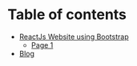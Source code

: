 # Table of contents

* [ReactJs Website using Bootstrap](README.md)
  * [Page 1](readme/page-1.md)
* [Blog](https://github.com/thenanosoft/reactjs-bootstrap-website/blob/gh-pages/docs/index.md)
